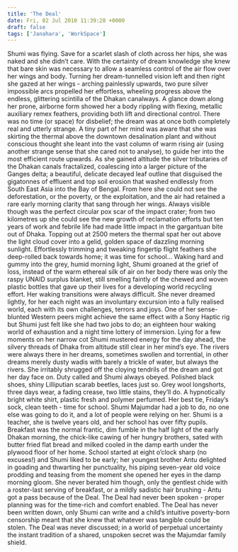 ```yaml
---
title: 'The Deal'
date: Fri, 02 Jul 2010 11:39:28 +0000
draft: false
tags: ['Janahara', 'WorkSpace']
---
```


Shumi was flying. Save for a scarlet slash of cloth across her hips, she was naked and she didn’t care. With the certainty of dream knowledge she knew that bare skin was necessary to allow a seamless control of the air flow over her wings and body. Turning her dream-tunnelled vision left and then right she gazed at her wings - arching painlessly upwards, two pure silver impossible arcs propelled her effortless, wheeling progress above the endless, glittering scintilla of the Dhakan canalways. A glance down along her prone, airborne form showed her a body rippling with flexing, metallic auxiliary remex feathers, providing both lift and directional control. There was no time (or space) for disbelief; the dream was at once both completely real and utterly strange. A tiny part of her mind was aware that she was skirting the thermal above the downtown desalination plant and without conscious thought she leant into the vast column of warm rising air (using another strange sense that she cared not to analyse), to guide her into the most efficient route upwards. As she gained altitude the silver tributaries of the Dhakan canals fractalized, coalescing into a larger picture of the Ganges delta; a beautiful, delicate decayed leaf outline that disguised the gigatonnes of effluent and top soil erosion that washed endlessly from South East Asia into the Bay of Bengal. From here she could not see the deforestation, or the poverty, or the exploitation, and the air had retained a rare early morning clarity that sang through her wings. Always visible though was the perfect circular pox scar of the impact crater; from two kilometres up she could see the new growth of reclamation efforts but ten years of work and febrile life had made little impact in the gargantuan bite out of Dhaka. Topping out at 2500 meters the thermal spat her out above the light cloud cover into a gelid, golden space of dazzling morning sunlight. Effortlessly trimming and tweaking fingertip flight feathers she deep-rolled back towards home; it was time for school… Waking hard and gummy into the grey, humid morning light, Shumi groaned at the grief of loss, instead of the warm ethereal silk of air on her body there was only the raspy UNAID surplus blanket, still smelling faintly of the chewed and woven plastic bottles that gave up their lives for a developing world recycling effort. Her waking transitions were always difficult. She never dreamed lightly, for her each night was an involuntary excursion into a fully realised world, each with its own challenges, terrors and joys. One of her sense-blunted Western peers might achieve the same effect with a Sony Haptic rig but Shumi just felt like she had two jobs to do; an eighteen hour waking world of exhaustion and a night time lottery of immersion. Lying for a few moments on her narrow cot Shumi mustered energy for the day ahead, the silvery threads of Dhaka from altitude still clear in her mind’s eye. The rivers were always there in her dreams, sometimes swollen and torrential, in other dreams merely dusty wadis with barely a trickle of water, but always the rivers. She irritably shrugged off the cloying tendrils of the dream and got her day face on. Duty called and Shumi always obeyed. Polished black shoes, shiny Lilliputian scarab beetles, laces just so. Grey wool longshorts, three days wear, a fading crease, two little stains, they’ll do. A hypnotically bright white shirt, plastic fresh and polymer perfumed. Her best tie, Friday’s sock, clean teeth - time for school. Shumi Majumdar had a job to do, no one else was going to do it, and a lot of people were relying on her. Shumi is a teacher, she is twelve years old, and her school has over fifty pupils. Breakfast was the normal frantic, dim fumble in the half light of the early Dhakan morning, the chick-like cawing of her hungry brothers, sated with butter fried flat bread and milked cooled in the damp earth under the plywood floor of her home. School started at eight o’clock sharp (no excuses!) and Shumi liked to be early; her youngest brother Antu delighted in goading and thwarting her punctuality, his piping seven-year old voice prodding and teasing from the moment she opened her eyes in the damp morning gloom. She never berated him though, only the gentlest chide with a roster-last serving of breakfast, or a mildly sadistic hair brushing - Antu got a pass because of the Deal. The Deal had never been spoken - proper planning was for the time-rich and comfort enabled. The Deal has never been written down, only Shumi can write and a child’s intuitive poverty-born censorship meant that she knew that whatever was tangible could be stolen. The Deal was never discussed; in a world of perpetual uncertainty the instant tradition of a shared, unspoken secret was the Majumdar family shield.